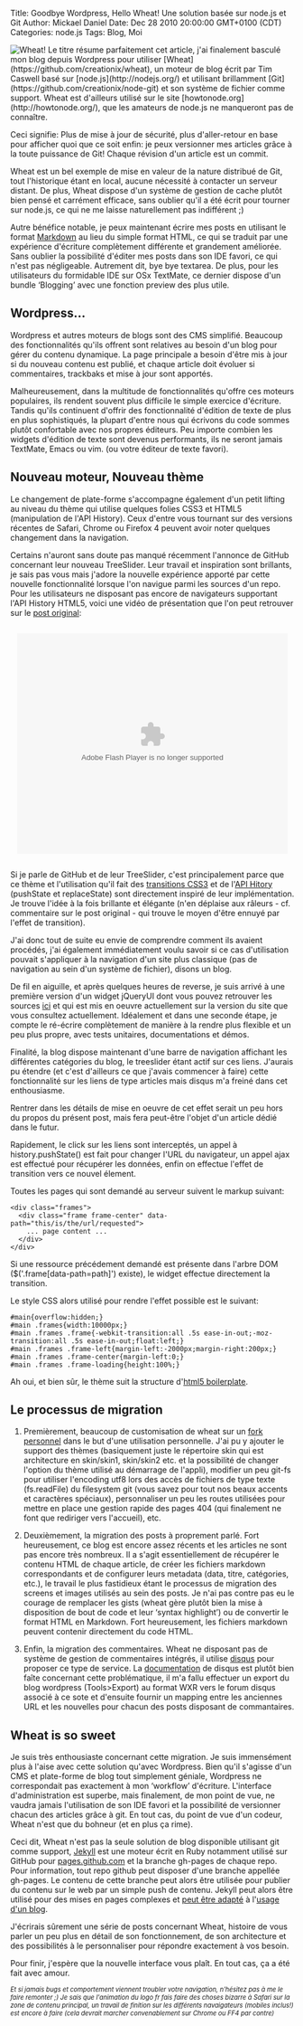 Title: Goodbye Wordpress, Hello Wheat! Une solution basée sur node.js et Git
Author: Mickael Daniel
Date: Dec 28 2010 20:00:00 GMT+0100 (CDT)
Categories: node.js
Tags: Blog, Moi

<img class="mk-blog-img" src="/wheat/wheat-field.jpg" alt="Wheat!" title="Wheat!">
Le titre résume parfaitement cet article, j'ai finalement basculé mon blog depuis Wordpress pour utiliser [Wheat](https://github.com/creationix/wheat), un moteur de blog écrit par Tim Caswell basé sur [node.js](http://nodejs.org/) et utilisant brillamment [Git](https://github.com/creationix/node-git) et son système de fichier comme support. Wheat est d'ailleurs utilisé sur le site [howtonode.org](http://howtonode.org/), que les amateurs de node.js ne manqueront pas de connaître. 

Ceci signifie: Plus de mise à jour de sécurité, plus d'aller-retour en base pour afficher quoi que ce soit enfin: je peux versionner mes articles grâce à la toute puissance de Git! Chaque révision d'un article est un commit.

Wheat est un bel exemple de mise en valeur de la nature distribué de Git, tout l'historique étant en local, aucune nécessité à contacter un serveur distant. De plus, Wheat dispose d'un système de gestion de cache plutôt bien pensé et carrément efficace, sans oublier qu'il a été écrit pour tourner sur node.js, ce qui ne me laisse naturellement pas indifférent ;)

Autre bénéfice notable, je peux maintenant écrire mes posts en utilisant le format [Markdown](http://daringfireball.net/projects/markdown/) au lieu du simple format HTML, ce qui se traduit par une expérience d'écriture complètement différente et grandement améliorée. Sans oublier la possibilité d'éditer mes posts dans son IDE favori, ce qui n'est pas négligeable. Autrement dit, bye bye textarea. De plus, pour les utilisateurs du formidable IDE sur OSx TextMate, ce dernier dispose d'un bundle ‘Blogging’ avec une fonction preview des plus utile.

## Wordpress...

Wordpress et autres moteurs de blogs sont des CMS simplifié. Beaucoup des fonctionnalités qu'ils offrent sont relatives au besoin d'un blog pour gérer du contenu dynamique. La page principale a besoin d'être mis à jour si du nouveau contenu est publié, et chaque article doit évoluer si commentaires, trackbaks et mise à jour sont apportés.

Malheureusement, dans la multitude de fonctionnalités qu'offre ces moteurs populaires, ils rendent souvent plus difficile le simple exercice d'écriture. Tandis qu'ils continuent d'offrir des fonctionnalité d'édition de texte de plus en plus sophistiqués, la plupart d'entre nous qui écrivons du code sommes plutôt confortable avec nos propres éditeurs. Peu importe combien les widgets d'édition de texte sont devenus performants, ils ne seront jamais TextMate, Emacs ou vim. (ou votre éditeur de texte favori).

## Nouveau moteur, Nouveau thème

Le changement de plate-forme s'accompagne également d'un petit lifting au niveau du thème qui utilise quelques folies CSS3 et HTML5 (manipulation de l'API History). Ceux d'entre vous tournant sur des versions récentes de Safari, Chrome ou Firefox 4 peuvent avoir noter quelques changement dans la navigation.

Certains n'auront sans doute pas manqué récemment l'annonce de GitHub concernant leur nouveau TreeSlider. Leur travail et inspiration sont brillants, je sais pas vous mais j'adore la nouvelle expérience apporté par cette nouvelle fonctionnalité lorsque l'on navigue parmi les sources d'un repo. Pour les utilisateurs ne disposant pas encore de navigateurs supportant l'API History HTML5, voici une vidéo de présentation que l'on peut retrouver sur le [post original](https://github.com/blog):

<div style="width: 480px; margin: 2em auto;">
<embed src="http://blip.tv/play/AYKSzQUC" type="application/x-shockwave-flash" width="480" height="390" allowscriptaccess="always" allowfullscreen="true"></embed>
</div>

Si je parle de GitHub et de leur TreeSlider, c'est principalement parce que ce thème et l'utilisation qu'il fait des [transitions CSS3](http://developer.apple.com/library/safari/#documentation/InternetWeb/Conceptual/SafariVisualEffectsProgGuide/Transitions/Transitions.html) et de l'[API Hitory](https://developer.mozilla.org/en/DOM/Manipulating_the_browser_history) (pushState et replaceState) sont directement inspiré de leur implémentation. Je trouve l'idée à la fois brillante et élégante (n'en déplaise aux râleurs - cf. commentaire sur le post original - qui trouve le moyen d'être ennuyé par l'effet de transition).

J'ai donc tout de suite eu envie de comprendre comment ils avaient procédés, j'ai également immédiatement voulu savoir si ce cas d'utilisation pouvait s'appliquer à la navigation d'un site plus classique (pas de navigation au sein d'un système de fichier), disons un blog.

De fil en aiguille, et après quelques heures de reverse, je suis arrivé à une première version d'un widget jQueryUI dont vous pouvez retrouver les sources [ici](https://github.com/MkLabs/wheat-harmonious-theme/blob/master/public/js/mylibs/ui.treeslider.js) et qui est mis en oeuvre actuellement sur la version du site que vous consultez actuellement. Idéalement et dans une seconde étape, je compte le ré-écrire complètement de manière à la rendre plus flexible et un peu plus propre, avec tests unitaires, documentations et démos.

Finalité, la blog dispose maintenant d'une barre de navigation affichant les différentes catégories du blog, le treeslider étant actif sur ces liens. J'aurais pu étendre (et c'est d'ailleurs ce que j'avais commencer à faire) cette fonctionnalité sur les liens de type articles mais disqus m'a freiné dans cet enthousiasme.

Rentrer dans les détails de mise en oeuvre de cet effet serait un peu hors du propos du présent post, mais fera peut-être l'objet d'un article dédié dans le futur. 

Rapidement, le click sur les liens sont interceptés, un appel à history.pushState() est fait pour changer l'URL du navigateur, un appel ajax est effectué pour récupérer les données, enfin on effectue l'effet de transition vers ce nouvel élement.

Toutes les pages qui sont demandé au serveur suivent le markup suivant:

    <div class="frames">
      <div class="frame frame-center" data-path="this/is/the/url/requested">
        ... page content ...
      </div>
    </div>
    
Si une ressource précédement demandé est présente dans l'arbre DOM ($('.frame[data-path=path]') existe), le widget effectue directement la transition.

Le style CSS alors utilisé pour rendre l'effet possible est le suivant:

    #main{overflow:hidden;}
    #main .frames{width:10000px;}
    #main .frames .frame{-webkit-transition:all .5s ease-in-out;-moz-transition:all .5s ease-in-out;float:left;}
    #main .frames .frame-left{margin-left:-2000px;margin-right:200px;}
    #main .frames .frame-center{margin-left:0;}
    #main .frames .frame-loading{height:100%;}
    
Ah oui, et bien sûr, le thème suit la structure d'[html5 boilerplate](http://github.com/mklabs/wheat).

## Le processus de migration

1. Premièrement, beaucoup de customisation de wheat sur un [fork personnel](http://github.com/mklabs/wheat) dans le but d'une utilisation personnelle. J'ai pu y ajouter le support des thèmes (basiquement juste le répertoire skin qui est architecture en skin/skin1, skin/skin2 etc. et la possibilité de changer l'option du thème utilisé au démarrage de l'appli), modifier un peu git-fs pour utiliser l'encoding utf8 lors des accès de fichiers de type texte (fs.readFile) du filesystem git (vous savez pour tout nos beaux accents et caractères spéciaux), personnaliser un peu les routes utilisées pour mettre en place une gestion rapide des pages 404 (qui finalement ne font que rediriger vers l'accueil), etc.

2. Deuxièmement, la migration des posts à proprement parlé. Fort heureusement, ce blog est encore assez récents et les articles ne sont pas encore très nombreux. Il a s'agit essentiellement de récupérer le contenu HTML de chaque article, de créer les fichiers markdown correspondants et de configurer leurs metadata (data, titre, catégories, etc.), le travail le plus fastidieux étant le processus de migration des screens et images utilisés au sein des posts. Je n'ai pas contre pas eu le courage de remplacer les gists (wheat gère plutôt bien la mise à disposition de bout de code et leur ‘syntax highlight’) ou de convertir le format HTML en Markdown. Fort heureusement, les fichiers markdown peuvent contenir directement du code HTML.

2. Enfin, la migration des commentaires. Wheat ne disposant pas de système de gestion de commentaires intégrés, il utilise [disqus](http://disqus.com/) pour proposer ce type de service. La [documentation](http://docs.disqus.com/help/24/) de disqus est plutôt bien faîte concernant cette problématique, il m'a fallu effectuer un export du blog wordpress (Tools>Export) au format WXR vers le forum disqus associé à ce sote et d'ensuite fournir un mapping entre les anciennes URL et les nouvelles pour chacun des posts disposant de commantaires.

## Wheat is so sweet

Je suis très enthousiaste concernant cette migration. Je suis immensément plus à l'aise avec cette solution qu'avec Wordpress. Bien qu'il s'agisse d'un CMS et plate-forme de blog tout simplement géniale, Wordpress ne correspondait pas exactement à mon ‘workflow’ d'écriture. L'interface d'administration est superbe, mais finalement, de mon point de vue, ne vaudra jamais l'utilisation de son IDE favori et la possibilité de versionner chacun des articles grâce à git. En tout cas, du point de vue d'un codeur, Wheat n'est que du bohneur (et en plus ça rime).

Ceci dit, Wheat n'est pas la seule solution de blog disponible utilisant git comme support, [Jekyll](https://github.com/mojombo/jekyll) est une moteur écrit en Ruby notamment utilisé sur GitHub pour [pages.github.com](http://pages.github.com/) et la branche gh-pages de chaque repo. Pour information, tout repo github peut disposer d'une branche appellée gh-pages. Le contenu de cette branche peut alors être utilisée pour publier du contenu sur le web par un simple push de contenu. Jekyll peut alors être utilisé pour des mises en pages complexes et [peut être adapté](http://metajack.im/2009/01/23/blogging-with-git-emacs-and-jekyll/) à l'[usage d'un blog](https://github.com/blog/164-use-github-as-your-blog).

J'écrirais sûrement une série de posts concernant Wheat, histoire de vous parler un peu plus en détail de son fonctionnement, de son architecture et des possibilités à le personnaliser pour répondre exactement à vos besoin.

Pour finir, j'espère que la nouvelle interface vous plaît. En tout cas, ça a été fait avec amour.

<span style="font-size: 0.8em;">_Et si jamais bugs et comportement viennent troubler votre navigation, n'hésitez pas à me le faire remonter ;) Je sais que l'animation du logo fr fais faire des choses bizarre à Safari sur la zone de contenu principal, un travail de finition sur les différents navaigateurs (mobiles inclus!) est encore à faire (cela devrait marcher convenablement sur Chrome ou FF4 par contre)_</span>